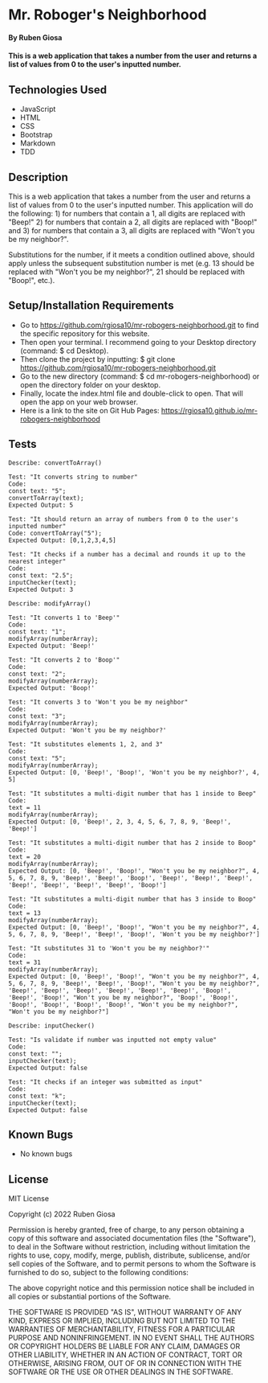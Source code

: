 # Mr. Roboger's Neighborhood

#### By Ruben Giosa

#### This is a web application that takes a number from the user and returns a list of values from 0 to the user's inputted number.

## Technologies Used

* JavaScript
* HTML
* CSS
* Bootstrap
* Markdown
* TDD

## Description

This is a web application that takes a number from the user and returns a list of values from 0 to the user's inputted number. This application will do the following: 1) for numbers that contain a 1, all digits are replaced with "Beep!" 2) for numbers that contain a 2, all digits are replaced with "Boop!" and 3) for numbers that contain a 3, all digits are replaced with "Won't you be my neighbor?". 

Substitutions for the number, if it meets a condition outlined above, should apply unless the subsequent substitution number is met (e.g. 13 should be replaced with "Won't you be my neighbor?", 21 should be replaced with "Boop!", etc.). 

## Setup/Installation Requirements

* Go to https://github.com/rgiosa10/mr-robogers-neighborhood.git to find the specific repository for this website.
* Then open your terminal. I recommend going to your Desktop directory (command: $ cd Desktop).
* Then clone the project by inputting: $ git clone https://github.com/rgiosa10/mr-robogers-neighborhood.git
* Go to the new directory (command: $ cd mr-robogers-neighborhood) or open the directory folder on your desktop.
* Finally, locate the index.html file and double-click to open. That will open the app on your web browser.
* Here is a link to the site on Git Hub Pages: https://rgiosa10.github.io/mr-robogers-neighborhood 

## Tests

```
Describe: convertToArray()

Test: "It converts string to number"
Code: 
const text: "5";
convertToArray(text);
Expected Output: 5

Test: "It should return an array of numbers from 0 to the user's inputted number"
Code: convertToArray("5");
Expected Output: [0,1,2,3,4,5]

Test: "It checks if a number has a decimal and rounds it up to the nearest integer"
Code: 
const text: "2.5";
inputChecker(text);
Expected Output: 3

Describe: modifyArray()

Test: "It converts 1 to 'Beep'"
Code: 
const text: "1";
modifyArray(numberArray);
Expected Output: 'Beep!'

Test: "It converts 2 to 'Boop'"
Code: 
const text: "2";
modifyArray(numberArray);
Expected Output: 'Boop!'

Test: "It converts 3 to 'Won't you be my neighbor"
Code: 
const text: "3";
modifyArray(numberArray);
Expected Output: 'Won't you be my neighbor?'

Test: "It substitutes elements 1, 2, and 3"
Code: 
const text: "5";
modifyArray(numberArray);
Expected Output: [0, 'Beep!', 'Boop!', 'Won't you be my neighbor?', 4, 5]

Test: "It substitutes a multi-digit number that has 1 inside to Beep"
Code: 
text = 11
modifyArray(numberArray);
Expected Output: [0, 'Beep!', 2, 3, 4, 5, 6, 7, 8, 9, 'Beep!', 'Beep!']

Test: "It substitutes a multi-digit number that has 2 inside to Boop"
Code: 
text = 20
modifyArray(numberArray);
Expected Output: [0, 'Beep!', 'Boop!', "Won't you be my neighbor?", 4, 5, 6, 7, 8, 9, 'Beep!', 'Beep!', 'Boop!', 'Beep!', 'Beep!', 'Beep!', 'Beep!', 'Beep!', 'Beep!', 'Beep!', 'Boop!']

Test: "It substitutes a multi-digit number that has 3 inside to Boop"
Code: 
text = 13
modifyArray(numberArray);
Expected Output: [0, 'Beep!', 'Boop!', "Won't you be my neighbor?", 4, 5, 6, 7, 8, 9, 'Beep!', 'Beep!', 'Boop!', 'Won't you be my neighbor?']

Test: "It substitutes 31 to 'Won't you be my neighbor?'"
Code: 
text = 31
modifyArray(numberArray);
Expected Output: [0, 'Beep!', 'Boop!', "Won't you be my neighbor?", 4, 5, 6, 7, 8, 9, 'Beep!', 'Beep!', 'Boop!', "Won't you be my neighbor?", 'Beep!', 'Beep!', 'Beep!', 'Beep!', 'Beep!', 'Beep!', 'Boop!', 'Beep!', 'Boop!', "Won't you be my neighbor?", 'Boop!', 'Boop!', 'Boop!', 'Boop!', 'Boop!', 'Boop!', "Won't you be my neighbor?", "Won't you be my neighbor?"]

Describe: inputChecker()

Test: "Is validate if number was inputted not empty value"
Code: 
const text: "";
inputChecker(text);
Expected Output: false

Test: "It checks if an integer was submitted as input"
Code: 
const text: "k";
inputChecker(text);
Expected Output: false

```

## Known Bugs

* No known bugs 

## License

MIT License

Copyright (c) 2022 Ruben Giosa

Permission is hereby granted, free of charge, to any person obtaining a copy of this software and associated documentation files (the "Software"), to deal in the Software without restriction, including without limitation the rights to use, copy, modify, merge, publish, distribute, sublicense, and/or sell copies of the Software, and to permit persons to whom the Software is furnished to do so, subject to the following conditions:

The above copyright notice and this permission notice shall be included in all copies or substantial portions of the Software.

THE SOFTWARE IS PROVIDED "AS IS", WITHOUT WARRANTY OF ANY KIND, EXPRESS OR IMPLIED, INCLUDING BUT NOT LIMITED TO THE WARRANTIES OF MERCHANTABILITY, FITNESS FOR A PARTICULAR PURPOSE AND NONINFRINGEMENT. IN NO EVENT SHALL THE AUTHORS OR COPYRIGHT HOLDERS BE LIABLE FOR ANY CLAIM, DAMAGES OR OTHER LIABILITY, WHETHER IN AN ACTION OF CONTRACT, TORT OR OTHERWISE, ARISING FROM, OUT OF OR IN CONNECTION WITH THE SOFTWARE OR THE USE OR OTHER DEALINGS IN THE SOFTWARE.